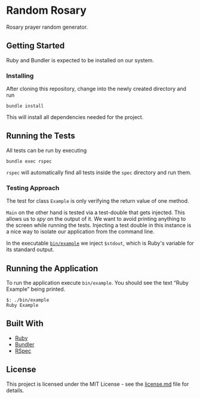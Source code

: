 # Random Rosary

Rosary prayer random generator.


## Getting Started

Ruby and Bundler is expected to be installed on our system.


### Installing

After cloning this repository, change into the newly created directory and run

```
bundle install
```

This will install all dependencies needed for the project.


## Running the Tests

All tests can be run by executing

```
bundle exec rspec
```

`rspec` will automatically find all tests inside the `spec` directory and run them.


### Testing Approach

The test for class `Example` is only verifying the return value of one method.

`Main` on the other hand is tested via a test-double that gets injected.
This allows us to _spy_ on the output of it.
We want to avoid printing anything to the screen while running the tests.
Injecting a test double in this instance is a nice way to isolate our application from the command line.

In the executable [`bin/example`](bin/example) we inject `$stdout`, which is Ruby's variable for its standard output.


## Running the Application

To run the application execute `bin/example`.
You should see the text &ldquo;Ruby Example&rdquo; being printed.

```
$: ./bin/example
Ruby Example
```


## Built With

- [Ruby](https://www.ruby-lang.org/en)
- [Bundler](http://bundler.io)
- [RSpec](http://rspec.info)


## License

This project is licensed under the MIT License - see the [license.md](license.md) file for details.

